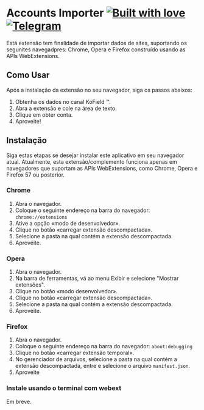 # Accounts Importer  [![Built with love](https://img.shields.io/badge/made%20with-javascript-yellow?style=for-the-badge)](https://github.com/rafahsilv247/Accounts-Importer/releases/latest) [![Telegram](https://img.shields.io/badge/Telegram-2CA5E0?style=for-the-badge&logo=telegram&logoColor=white)](https://t.me/KoField)

Está extensão tem finalidade de importar dados de sites, suportando os segunites navegadpres: Chrome, Opera e Firefox construído usando as APIs WebExtensions.

## Como Usar

Após a instalação da extensão no seu navegador, siga os passos abaixos:

1. Obtenha os dados no canal KoField ™.
2. Abra a extensão e cole na área de texto.
3. Clique em obter conta.
4. Aproveite!

## Instalação

Siga estas etapas se desejar instalar este aplicativo em seu navegador atual. Atualmente, esta extensão/complemento funciona apenas em navegadores que suportam as APIs WebExtensions, como Chrome, Opera e Firefox 57 ou posterior.

### Chrome

1. Abra o navegador.
2. Coloque o seguinte endereço na barra do navegador: ```chrome://extensions```
3. Ative a opção  «modo de desenvolvedor».
4. Clique no botão «carregar extensão descompactada».
5. Selecione a pasta na qual contém a extensão descompactada.
6. Aproveite.

### Opera

1. Abra o navegador.
2. Na barra de ferramentas, vá ao menu Exibir e selecione "Mostrar extensões".
3. Clique no botão «modo desenvolvedor».
4. Clique no botão «carregar extensão descompactada».
5. Selecione a pasta na qual contém a extensão descompactada.
6. Aproveite.

### Firefox

1. Abra o navegador.
2. Coloque o seguinte endereço na barra do navegador: ```about:debugging```
3. Clique no botão «carregar extensão temporal».
4. No gerenciador de arquivos, selecione a pasta na qual contém a extensão descompactada, entre e selecione o arquivo ```manifest.json```.
5. Aproveite

### Instale usando o terminal com webext

Em breve. 
